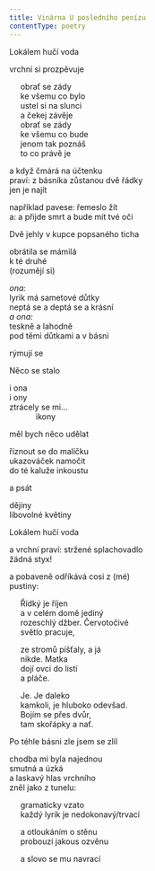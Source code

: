 ```yaml
---
title: Vinárna U posledního penízu
contentType: poetry
---
```


<section>

Lokálem hučí voda

</section>

<section>

vrchní si prozpěvuje

</section>

<section>

     obrať se zády  
     ke všemu co bylo  
     ustel si na slunci  
     a čekej závěje  
     obrať se zády  
     ke všemu co bude  
     jenom tak poznáš  
     to co právě je

</section>

<section>

a když čmárá na účtenku  
praví: z básníka zůstanou dvě řádky  
jen je najít

</section>

<section>

například pavese: řemeslo žít  
a: a přijde smrt a bude mít tvé oči

</section>

<section>

Dvě jehly v kupce popsaného ticha

</section>

<section>

obrátila se mámilá  
k té druhé  
(rozumějí si)

</section>

<section>

_ona:_  
lyrik má sametové důtky  
neptá se a deptá se a krásní  
_a ona:_  
teskně a lahodně  
pod těmi důtkami a v básni

</section>

<section>

rýmují se

</section>

<section>

Něco se stalo

</section>

<section>

i ona  
i ony  
ztrácely se mi…  
            ikony

</section>

<section>

měl bych něco udělat

</section>

<section>

říznout se do malíčku  
ukazováček namočit  
do té kaluže inkoustu

</section>

<section>

a psát

</section>

<section>

dějiny  
libovolné květiny

</section>

<section>

Lokálem hučí voda

</section>

<section>

a vrchní praví: stržené splachovadlo  
žádná styx!

</section>

<section>

a pobaveně odříkává cosi z (mé)  
pustiny:

</section>

<section>

     Řídký je říjen  
     a v celém domě jediný  
     rozeschlý džber. Červotočivé  
     světlo pracuje,

</section>

<section>

     ze stromů píšťaly, a já  
     nikde. Matka  
     dojí ovci do listí  
     a pláče.

</section>

<section>

     Je. Je daleko  
     kamkoli, je hluboko odevšad.  
     Bojím se přes dvůr,  
     tam skořápky a nať.

</section>

<section>

Po téhle básni zle jsem se zlil

</section>

<section>

chodba mi byla najednou  
smutná a úzká  
a laskavý hlas vrchního  
zněl jako z tunelu:

</section>

<section>

     gramaticky vzato  
     každý lyrik je nedokonavý/trvací

</section>

<section>

     a otloukáním o stěnu  
     probouzí jakous ozvěnu

</section>

<section>

     a slovo se mu navrací

</section>
